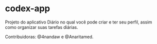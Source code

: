# codex-app

Projeto do aplicativo Diário no qual você pode criar e ter seu perfil, assim como organizar suas tarefas diárias.

Contribuidoras: @4nandaw e @Anaritamed.
